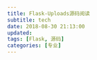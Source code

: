 ```yaml
---
title: Flask-Uploads源码阅读
subtitle: tech
date: 2018-08-30 21:13:00
updated:
tags: [Flask, 源码]
categories: [专业]
---
```



